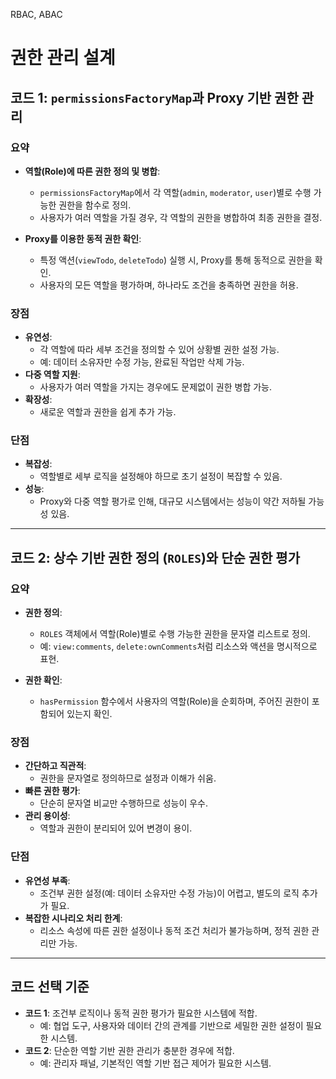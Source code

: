 RBAC, ABAC

# 권한 관리 설계

## 코드 1: `permissionsFactoryMap`과 Proxy 기반 권한 관리

### 요약

- **역할(Role)에 따른 권한 정의 및 병합**:
  - `permissionsFactoryMap`에서 각 역할(`admin`, `moderator`, `user`)별로 수행 가능한 권한을 함수로 정의.
  - 사용자가 여러 역할을 가질 경우, 각 역할의 권한을 병합하여 최종 권한을 결정.

- **Proxy를 이용한 동적 권한 확인**:
  - 특정 액션(`viewTodo`, `deleteTodo`) 실행 시, Proxy를 통해 동적으로 권한을 확인.
  - 사용자의 모든 역할을 평가하며, 하나라도 조건을 충족하면 권한을 허용.

### 장점
- **유연성**:
  - 각 역할에 따라 세부 조건을 정의할 수 있어 상황별 권한 설정 가능.
  - 예: 데이터 소유자만 수정 가능, 완료된 작업만 삭제 가능.
- **다중 역할 지원**:
  - 사용자가 여러 역할을 가지는 경우에도 문제없이 권한 병합 가능.
- **확장성**:
  - 새로운 역할과 권한을 쉽게 추가 가능.

### 단점
- **복잡성**:
  - 역할별로 세부 로직을 설정해야 하므로 초기 설정이 복잡할 수 있음.
- **성능**:
  - Proxy와 다중 역할 평가로 인해, 대규모 시스템에서는 성능이 약간 저하될 가능성 있음.

---

## 코드 2: 상수 기반 권한 정의 (`ROLES`)와 단순 권한 평가

### 요약

- **권한 정의**:
  - `ROLES` 객체에서 역할(Role)별로 수행 가능한 권한을 문자열 리스트로 정의.
  - 예: `view:comments`, `delete:ownComments`처럼 리소스와 액션을 명시적으로 표현.

- **권한 확인**:
  - `hasPermission` 함수에서 사용자의 역할(Role)을 순회하며, 주어진 권한이 포함되어 있는지 확인.

### 장점
- **간단하고 직관적**:
  - 권한을 문자열로 정의하므로 설정과 이해가 쉬움.
- **빠른 권한 평가**:
  - 단순히 문자열 비교만 수행하므로 성능이 우수.
- **관리 용이성**:
  - 역할과 권한이 분리되어 있어 변경이 용이.

### 단점
- **유연성 부족**:
  - 조건부 권한 설정(예: 데이터 소유자만 수정 가능)이 어렵고, 별도의 로직 추가가 필요.
- **복잡한 시나리오 처리 한계**:
  - 리소스 속성에 따른 권한 설정이나 동적 조건 처리가 불가능하며, 정적 권한 관리만 가능.

---

## 코드 선택 기준

- **코드 1**: 조건부 로직이나 동적 권한 평가가 필요한 시스템에 적합.
  - 예: 협업 도구, 사용자와 데이터 간의 관계를 기반으로 세밀한 권한 설정이 필요한 시스템.
- **코드 2**: 단순한 역할 기반 권한 관리가 충분한 경우에 적합.
  - 예: 관리자 패널, 기본적인 역할 기반 접근 제어가 필요한 시스템.
